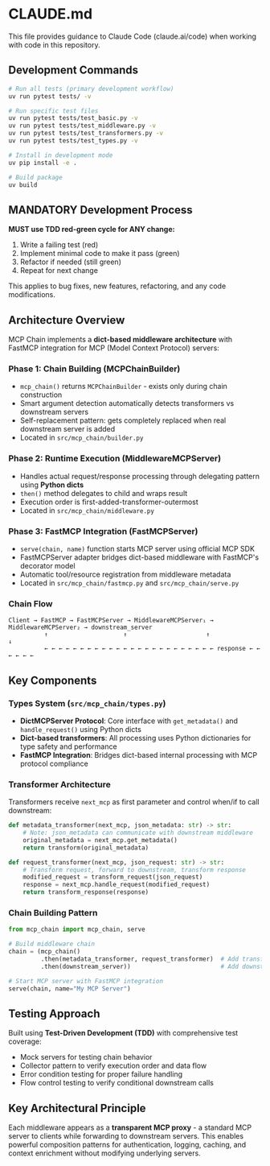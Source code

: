 # CLAUDE.md

This file provides guidance to Claude Code (claude.ai/code) when working with code in this repository.

## Development Commands

```bash
# Run all tests (primary development workflow)
uv run pytest tests/ -v

# Run specific test files
uv run pytest tests/test_basic.py -v
uv run pytest tests/test_middleware.py -v
uv run pytest tests/test_transformers.py -v
uv run pytest tests/test_types.py -v

# Install in development mode
uv pip install -e .

# Build package
uv build
```

## MANDATORY Development Process

**MUST use TDD red-green cycle for ANY change:**
1. Write a failing test (red)
2. Implement minimal code to make it pass (green)
3. Refactor if needed (still green)
4. Repeat for next change

This applies to bug fixes, new features, refactoring, and any code modifications.

## Architecture Overview

MCP Chain implements a **dict-based middleware architecture** with FastMCP integration for MCP (Model Context Protocol) servers:

### Phase 1: Chain Building (MCPChainBuilder)
- `mcp_chain()` returns `MCPChainBuilder` - exists only during chain construction
- Smart argument detection automatically detects transformers vs downstream servers
- Self-replacement pattern: gets completely replaced when real downstream server is added
- Located in `src/mcp_chain/builder.py`

### Phase 2: Runtime Execution (MiddlewareMCPServer)
- Handles actual request/response processing through delegating pattern using **Python dicts**
- `then()` method delegates to child and wraps result
- Execution order is first-added-transformer-outermost
- Located in `src/mcp_chain/middleware.py`

### Phase 3: FastMCP Integration (FastMCPServer)
- `serve(chain, name)` function starts MCP server using official MCP SDK
- FastMCPServer adapter bridges dict-based middleware with FastMCP's decorator model
- Automatic tool/resource registration from middleware metadata
- Located in `src/mcp_chain/fastmcp.py` and `src/mcp_chain/serve.py`

### Chain Flow
```
Client → FastMCP → FastMCPServer → MiddlewareMCPServer₁ → MiddlewareMCPServer₂ → downstream_server
          ↑                     ↑                      ↑                      ↓
          ← ← ← ← ← ← ← ← ← ← ← ← ← ← ← ← ← ← ← ← ← ← ← ← response ← ← ← ← ← ←
```

## Key Components

### Types System (`src/mcp_chain/types.py`)
- **DictMCPServer Protocol**: Core interface with `get_metadata()` and `handle_request()` using Python dicts
- **Dict-based transformers**: All processing uses Python dictionaries for type safety and performance
- **FastMCP Integration**: Bridges dict-based internal processing with MCP protocol compliance

### Transformer Architecture
Transformers receive `next_mcp` as first parameter and control when/if to call downstream:

```python
def metadata_transformer(next_mcp, json_metadata: str) -> str:
    # Note: json_metadata can communicate with downstream middleware
    original_metadata = next_mcp.get_metadata()
    return transform(original_metadata)

def request_transformer(next_mcp, json_request: str) -> str:
    # Transform request, forward to downstream, transform response
    modified_request = transform_request(json_request)
    response = next_mcp.handle_request(modified_request)
    return transform_response(response)
```

### Chain Building Pattern
```python
from mcp_chain import mcp_chain, serve

# Build middleware chain
chain = (mcp_chain()
         .then(metadata_transformer, request_transformer)  # Add transformers
         .then(downstream_server))                         # Add downstream server

# Start MCP server with FastMCP integration
serve(chain, name="My MCP Server")
```

## Testing Approach

Built using **Test-Driven Development (TDD)** with comprehensive test coverage:
- Mock servers for testing chain behavior
- Collector pattern to verify execution order and data flow
- Error condition testing for proper failure handling
- Flow control testing to verify conditional downstream calls

## Key Architectural Principle

Each middleware appears as a **transparent MCP proxy** - a standard MCP server to clients while forwarding to downstream servers. This enables powerful composition patterns for authentication, logging, caching, and context enrichment without modifying underlying servers.